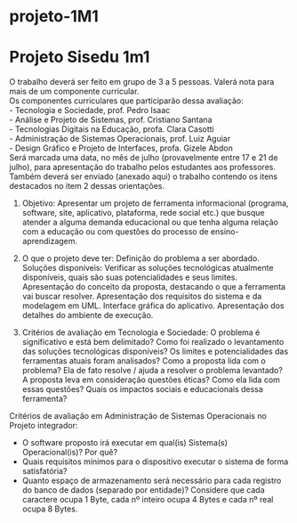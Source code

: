 # projeto-1M1

<h1>Projeto Sisedu 1m1</h1>
<p>
  O trabalho deverá ser feito em grupo de 3 a 5 pessoas. Valerá nota para mais de um componente curricular.<br> Os componentes curriculares que participarão dessa avaliação:<br>
- Tecnologia e Sociedade, prof. Pedro Isaac<br>
- Análise e Projeto de Sistemas, prof. Cristiano Santana<br>
- Tecnologias Digitais na Educação, profa. Clara Casotti<br>
- Administração de Sistemas Operacionais, prof. Luiz Aguiar<br>
- Design Gráfico e Projeto de Interfaces, profa. Gizele Abdon<br>
Será marcada uma data, no mês de julho (provavelmente entre 17 e 21 de julho), para apresentação do trabalho pelos estudantes aos professores. Também deverá ser enviado (anexado aqui) o trabalho contendo os itens destacados no item 2 dessas orientações.

1. Objetivo: Apresentar um projeto de ferramenta informacional (programa, software, site, aplicativo, plataforma, rede social etc.) que busque atender a alguma demanda educacional ou que tenha alguma relação com a educação ou com questões do processo de ensino-aprendizagem.

2. O que o projeto deve ter:
Definição do problema a ser abordado.
Soluções disponíveis: Verificar as soluções tecnológicas atualmente disponíveis, quais são suas potencialidades e seus limites.
Apresentação do conceito da proposta, destacando o que a ferramenta vai buscar resolver.
Apresentação dos requisitos do sistema e da modelagem em UML.
Interface gráfica do aplicativo.
Apresentação dos detalhes do ambiente de execução.

3. Critérios de avaliação em Tecnologia e Sociedade:
O problema é significativo e está bem delimitado?
Como foi realizado o levantamento das soluções tecnológicas disponíveis? Os limites e potencialidades das ferramentas atuais foram analisados?
Como a proposta lida com o problema? Ela de fato resolve / ajuda a resolver o problema levantado?
A proposta leva em consideração questões éticas? Como ela lida com essas questões?
Quais os impactos sociais e educacionais dessa ferramenta?
</p>

<p>
  Critérios de avaliação em Administração de Sistemas Operacionais no Projeto integrador:
  
- O software proposto irá executar em qual(is) Sistema(s) Operacional(is)? Por quê?
- Quais requisitos mínimos para o dispositivo executar o sistema de forma satisfatória?
- Quanto espaço de armazenamento será necessário para cada registro do banco de dados (separado por entidade)? Considere que cada caractere ocupa 1 Byte, cada nº inteiro ocupa 4 Bytes e cada nº real ocupa 8 Bytes.
</p>
